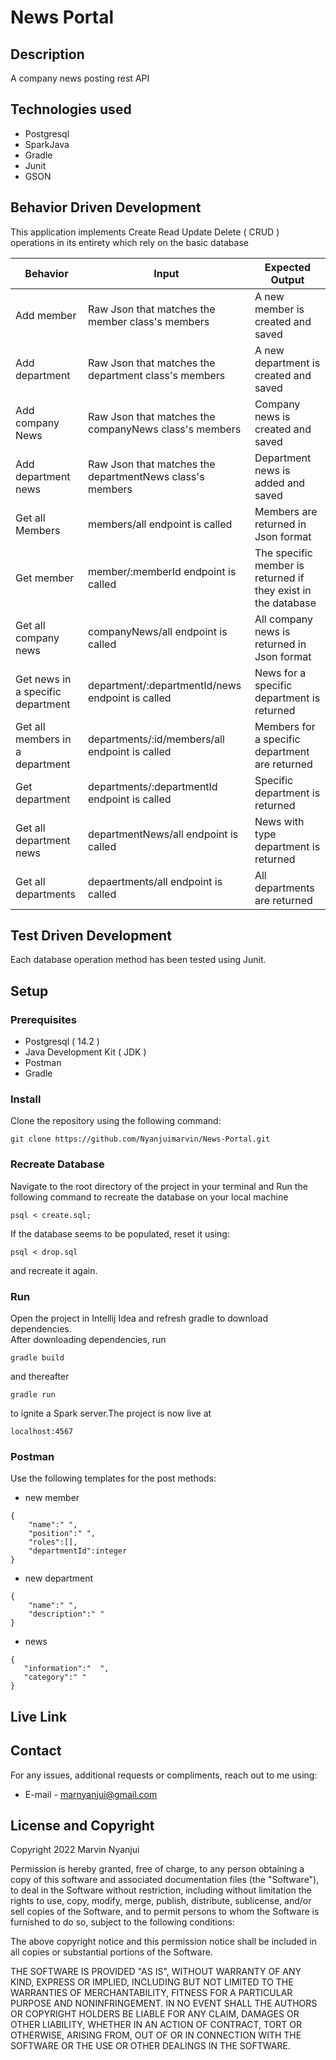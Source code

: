 # News Portal
## Description
A company news posting rest API
## Technologies used
- Postgresql
- SparkJava
- Gradle
- Junit
- GSON

## Behavior Driven Development

This application implements Create Read Update Delete ( CRUD ) operations in its entirety which rely on the basic database

| Behavior                          | Input                                                    | Expected Output                                               |
|-----------------------------------|----------------------------------------------------------|---------------------------------------------------------------|
| Add member                        | Raw Json that matches the member class's members         | A new member is created and saved                             |
| Add department                    | Raw Json that matches the department class's members     | A new department is created and saved                         |   
| Add company News                  | Raw Json that matches the companyNews class's members    | Company news is created and saved                             |
| Add department news               | Raw Json that matches the departmentNews class's members | Department news is added and saved                            |
| Get all Members                   | members/all endpoint  is called                          | Members are returned in Json format                           |
| Get member                        | member/:memberId endpoint is called                      | The specific member is returned if they exist in the database |
| Get all company news              | companyNews/all endpoint is called                       | All company news is returned in Json format                   |
| Get news in a specific department | department/:departmentId/news endpoint is called         | News for a specific department is returned                    |
| Get all members in a department   | departments/:id/members/all endpoint is called           | Members for a specific department are returned                |
| Get department                    | departments/:departmentId endpoint is called             | Specific department is returned                               |
| Get all department news           | departmentNews/all endpoint is called                    | News with type department is returned                         |
| Get all departments               | depaertments/all endpoint is called                      | All departments are returned                                  |

## Test Driven Development
Each database operation method has been tested using Junit.

## Setup
### Prerequisites
- Postgresql ( 14.2 )
- Java Development Kit ( JDK )
- Postman
- Gradle

### Install

Clone the repository using the following command:
```
git clone https://github.com/Nyanjuimarvin/News-Portal.git
```

### Recreate Database
Navigate to the root directory of the project in your terminal and Run the following command to recreate the database on your local machine
```
psql < create.sql;
```
If the database seems to be populated, reset it using:
```
psql < drop.sql
```
and recreate it again.


### Run
Open the project in Intellij Idea and refresh gradle to download dependencies.  
After downloading dependencies, run
```
gradle build
```  
and thereafter
```
gradle run
```
to ignite a Spark server.The project is now live at
```
localhost:4567
```
### Postman
Use the following templates for the post methods:
- new member
```
{
    "name":" ",
    "position":" ",
    "roles":[],
    "departmentId":integer
}
```
- new department
```
{
    "name":" ",
    "description":" "
}
```
- news
```
{
   "information":"  ",
   "category":" "
}
```

## Live Link

## Contact
For any issues, additional requests or compliments, reach out to me using:
* E-mail - marnyanjui@gmail.com



## License and Copyright

Copyright 2022 Marvin Nyanjui

Permission is hereby granted, free of charge, to any person obtaining a copy of this software and associated documentation files (the "Software"), to deal in the Software without restriction, including without limitation the rights to use, copy, modify, merge, publish, distribute, sublicense, and/or sell copies of the Software, and to permit persons to whom the Software is furnished to do so, subject to the following conditions:

The above copyright notice and this permission notice shall be included in all copies or substantial portions of the Software.

THE SOFTWARE IS PROVIDED "AS IS", WITHOUT WARRANTY OF ANY KIND, EXPRESS OR IMPLIED, INCLUDING BUT NOT LIMITED TO THE WARRANTIES OF MERCHANTABILITY, FITNESS FOR A PARTICULAR PURPOSE AND NONINFRINGEMENT. IN NO EVENT SHALL THE AUTHORS OR COPYRIGHT HOLDERS BE LIABLE FOR ANY CLAIM, DAMAGES OR OTHER LIABILITY, WHETHER IN AN ACTION OF CONTRACT, TORT OR OTHERWISE, ARISING FROM, OUT OF OR IN CONNECTION WITH THE SOFTWARE OR THE USE OR OTHER DEALINGS IN THE SOFTWARE.